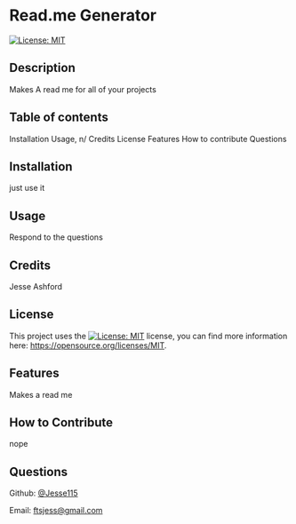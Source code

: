 # Read.me Generator
  [![License: MIT](https://img.shields.io/badge/License-MIT-yellow.svg)](https://opensource.org/licenses/MIT)
  ## Description 
  Makes A read me for all of your projects

  ## Table of contents
  Installation 
  Usage, n/
  Credits
  License
  Features
  How to contribute 
  Questions
  

  ## Installation
  just use it 

  ## Usage
  Respond to the questions 

  ## Credits
  Jesse Ashford 

  
  ## License

  This project uses the [![License: MIT](https://img.shields.io/badge/License-MIT-yellow.svg)](https://opensource.org/licenses/MIT) license, you can find more information here: https://opensource.org/licenses/MIT.

  ## Features
  Makes a read me

  ## How to Contribute
  nope 

  ## Questions 
  Github: [@Jesse115](https://www.github.com/Jesse115)

  Email:  ftsjess@gmail.com



